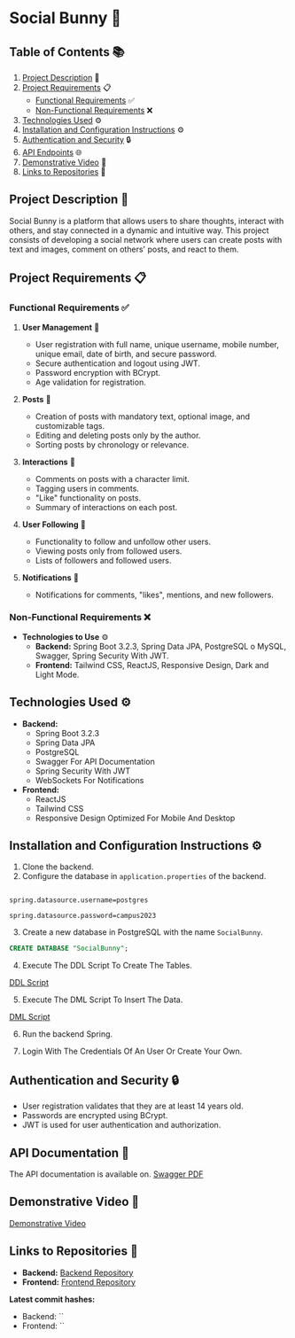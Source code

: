 # Social Bunny 🐰

## Table of Contents 📚
1. [Project Description](#project-description-) 📝
2. [Project Requirements](#project-requirements-) 📋
   - [Functional Requirements](#functional-requirements-) ✅
   - [Non-Functional Requirements](#non-functional-requirements-) ❌
3. [Technologies Used](#technologies-used-) ⚙️
4. [Installation and Configuration Instructions](#installation-and-configuration-instructions-) ⚙️
5. [Authentication and Security](#authentication-and-security-) 🔒
6. [API Endpoints](#api-endpoints-) 🌐
7. [Demonstrative Video](#demonstrative-video-) 🎥
8. [Links to Repositories](#links-to-repositories-) 🔗

## Project Description 📝
Social Bunny is a platform that allows users to share thoughts, interact with others, and stay connected in a dynamic and intuitive way. This project consists of developing a social network where users can create posts with text and images, comment on others' posts, and react to them. 

## Project Requirements 📋

### Functional Requirements ✅
1. **User Management** 👤
   - User registration with full name, unique username, mobile number, unique email, date of birth, and secure password.
   - Secure authentication and logout using JWT.
   - Password encryption with BCrypt.
   - Age validation for registration.

2. **Posts** 📝
   - Creation of posts with mandatory text, optional image, and customizable tags.
   - Editing and deleting posts only by the author.
   - Sorting posts by chronology or relevance.

3. **Interactions** 💬
   - Comments on posts with a character limit.
   - Tagging users in comments.
   - "Like" functionality on posts.
   - Summary of interactions on each post.

4. **User Following** 👥
   - Functionality to follow and unfollow other users.
   - Viewing posts only from followed users.
   - Lists of followers and followed users.

5. **Notifications** 🔔
   - Notifications for comments, "likes", mentions, and new followers.

### Non-Functional Requirements ❌
- **Technologies to Use** ⚙️
  - **Backend:** Spring Boot 3.2.3, Spring Data JPA, PostgreSQL o MySQL, Swagger, Spring Security With JWT.
  - **Frontend:** Tailwind CSS, ReactJS, Responsive Design, Dark and Light Mode.

## Technologies Used ⚙️
- **Backend:** 
  - Spring Boot 3.2.3
  - Spring Data JPA
  - PostgreSQL
  - Swagger For API Documentation
  - Spring Security With JWT
  - WebSockets For Notifications
- **Frontend:** 
  - ReactJS
  - Tailwind CSS
  - Responsive Design Optimized For Mobile And Desktop

## Installation and Configuration Instructions ⚙️
1. Clone the backend.
2. Configure the database in `application.properties` of the backend.

```properties

spring.datasource.username=postgres

spring.datasource.password=campus2023

```

3. Create a new database in PostgreSQL with the name `SocialBunny`.

```sql
CREATE DATABASE "SocialBunny";
```	

4. Execute The DDL Script To Create The Tables.

[DDL Script](Database$20Configuration/DDL.sql)

5. Execute The DML Script To Insert The Data.

[DML Script](Database$20Configuration/DML.sql)

6. Run the backend Spring.

7. Login With The Credentials Of An User Or Create Your Own.

## Authentication and Security 🔒
- User registration validates that they are at least 14 years old.
- Passwords are encrypted using BCrypt.
- JWT is used for user authentication and authorization.

## API Documentation 📖
The API documentation is available on.
[Swagger PDF](DocumentationAssets/Social%20Bunny%20Api%20Documentation.pdf)

## Demonstrative Video 🎥
[Demonstrative Video](https://drive.google.com/drive/folders/1QG8rMr4tZQtxQQ-728NkrRv84p94TPoh?usp=sharing)

## Links to Repositories 🔗
- **Backend:** [Backend Repository](https://github.com/JuanJTorresB/Social-Bunny-Project-Back.git)
- **Frontend:** [Frontend Repository](https://github.com/JuanJTorresB/Social-Bunny-Project-Front.git)

**Latest commit hashes:**
- Backend: ``
- Frontend: ``
